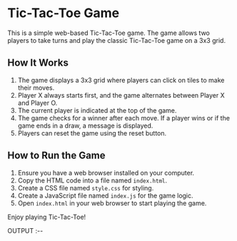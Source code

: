 # Tic-Tac-Toe Game

This is a simple web-based Tic-Tac-Toe game. The game allows two players to take turns and play the classic Tic-Tac-Toe game on a 3x3 grid.

## How It Works

1. The game displays a 3x3 grid where players can click on tiles to make their moves.
2. Player X always starts first, and the game alternates between Player X and Player O.
3. The current player is indicated at the top of the game.
4. The game checks for a winner after each move. If a player wins or if the game ends in a draw, a message is displayed.
5. Players can reset the game using the reset button.

## How to Run the Game

1. Ensure you have a web browser installed on your computer.
2. Copy the HTML code into a file named `index.html`.
3. Create a CSS file named `style.css` for styling.
4. Create a JavaScript file named `index.js` for the game logic.
5. Open `index.html` in your web browser to start playing the game.

Enjoy playing Tic-Tac-Toe!

OUTPUT :--

